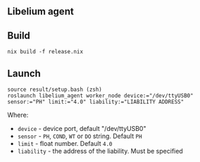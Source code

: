 Libelium agent
-------------------------

## Build

```
nix build -f release.nix
```

## Launch

```
source result/setup.bash (zsh)
roslaunch libelium_agent worker_node device:="/dev/ttyUSB0" sensor:="PH" limit:="4.0" liability:="LIABILITY ADDRESS"
```

Where:

* `device` - device port, default "/dev/ttyUSB0"
* `sensor` - `PH`, `COND`, `WT` or `DO` string. Default `PH`
* `limit` - float number. Default `4.0`
* `liability` - the address of the liability. Must be specified

